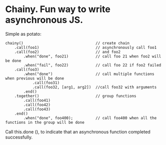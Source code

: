 # Chainy. Fun way to write asynchronous JS.

Simple as potato:

    chainy()                                // create chain
        .call(foo1)                         // asynchronously call foo1
        .call(foo2)                         // and foo2
            .when("done", foo21)            // call foo 21 when foo2 will be done
            .when("fail", foo22)            // call foo 22 if foo2 failed
        .call(foo3)
            .when("done")                   // call multiple functions when previous will be done
                .call(foo31)
                .call(foo32, [arg1, arg2])  //call foo32 with arguments
            .end()
        .together()                         // group functions
            .call(foo41)
            .call(foo42)
            .call(foo43)
        .end()
            .when("done", foo400);          // call foo400 when all the functions in the group will be done

Call this.done (), to indicate that an asynchronous function completed successfully.
